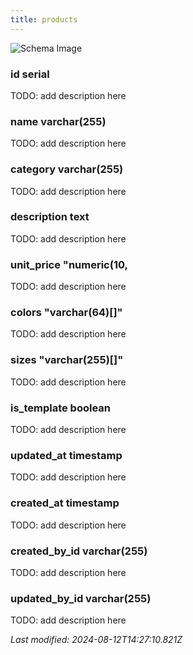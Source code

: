```yaml
---
title: products
---
```



![Schema Image](/img/schema/products.svg)

### id serial
TODO: add description here

### name varchar(255)
TODO: add description here

### category varchar(255)
TODO: add description here

### description text
TODO: add description here

### unit_price "numeric(10,
TODO: add description here

### colors "varchar(64)[]"
TODO: add description here

### sizes "varchar(255)[]"
TODO: add description here

### is_template boolean
TODO: add description here

### updated_at timestamp
TODO: add description here

### created_at timestamp
TODO: add description here

### created_by_id varchar(255)
TODO: add description here

### updated_by_id varchar(255)
TODO: add description here


_Last modified: 2024-08-12T14:27:10.821Z_

